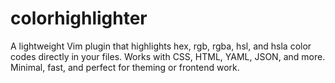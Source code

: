 # colorhighlighter
A lightweight Vim plugin that highlights hex, rgb, rgba, hsl, and hsla color codes directly in your files. Works with CSS, HTML, YAML, JSON, and more. Minimal, fast, and perfect for theming or frontend work.

